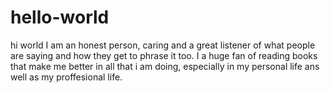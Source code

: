 # hello-world
hi world
I am an honest person, caring and a great listener of what people are saying and how they get to phrase it too.
I a huge fan of reading books that make me better in all that i am doing, especially in my personal life ans well as my proffesional life.
